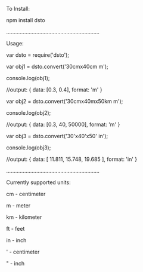 To Install:

npm install dsto

..............................................................

Usage:

var dsto = require('dsto');

var obj1 = dsto.convert('30cmx40cm m');

console.log(obj1);

//output: { data: [0.3, 0.4], format: 'm' }


var obj2 = dsto.convert('30cmx40mx50km m');

console.log(obj2);

//output: { data: [0.3, 40, 50000], format: 'm' }


var obj3 = dsto.convert('30'x40'x50' in');

console.log(obj3);

//output: { data: [ 11.811, 15.748, 19.685 ], format: 'in' }

..............................................................

Currently supported units:

cm - centimeter

m - meter

km - kilometer

ft - feet

in - inch

' - centimeter

" - inch

